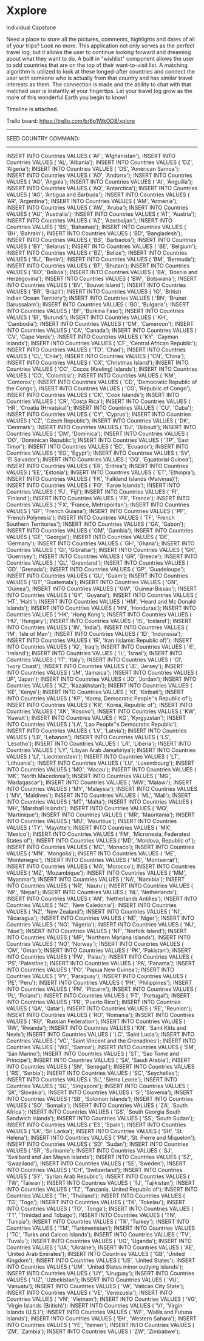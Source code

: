 # Xxplore
Individual Capstone

Need a place to store all the pictures, comments, highlights and dates of all of your trips? Look no more.  This application not only serves as the perfect travel log, but it allows the user to continue looking forward and dreaming about what they want to do.  A built in "wishlist" component allows the user to add countries that are on the top of their want-to-visit list.  A matching algorithm is utilized to look at these longed-after countries and connect the user with someone who is actually from that country and has similar travel interests as them.  The connection is made and the ability to chat with that matched user is instantly at your fingertips.  Let your travel log grow as the more of this wonderful Earth you begin to know!

Timeline is attached.

Trello board: https://trello.com/b/6p1WkOD8/xplore

-------------------------------------------------------

SEED COUNTRY COMMAND:

-------------------------------------------------------

INSERT INTO Countries VALUES ( 'AF', 'Afghanistan');
INSERT INTO Countries VALUES ( 'AL', 'Albania');
INSERT INTO Countries VALUES ( 'DZ', 'Algeria');
INSERT INTO Countries VALUES ( 'DS', 'American Samoa');
INSERT INTO Countries VALUES ( 'AD', 'Andorra');
INSERT INTO Countries VALUES ( 'AO', 'Angola');
INSERT INTO Countries VALUES ( 'AI', 'Anguilla');
INSERT INTO Countries VALUES ( 'AQ', 'Antarctica');
INSERT INTO Countries VALUES ( 'AG', 'Antigua and Barbuda');
INSERT INTO Countries VALUES ( 'AR', 'Argentina');
INSERT INTO Countries VALUES ( 'AM', 'Armenia');
INSERT INTO Countries VALUES ( 'AW', 'Aruba');
INSERT INTO Countries VALUES ( 'AU', 'Australia');
INSERT INTO Countries VALUES ( 'AT', 'Austria');
INSERT INTO Countries VALUES ( 'AZ', 'Azerbaijan');
INSERT INTO Countries VALUES ( 'BS', 'Bahamas');
INSERT INTO Countries VALUES ( 'BH', 'Bahrain');
INSERT INTO Countries VALUES ( 'BD', 'Bangladesh');
INSERT INTO Countries VALUES ( 'BB', 'Barbados');
INSERT INTO Countries VALUES ( 'BY', 'Belarus');
INSERT INTO Countries VALUES ( 'BE', 'Belgium');
INSERT INTO Countries VALUES ( 'BZ', 'Belize');
INSERT INTO Countries VALUES ( 'BJ', 'Benin');
INSERT INTO Countries VALUES ( 'BM', 'Bermuda');
INSERT INTO Countries VALUES ( 'BT', 'Bhutan');
INSERT INTO Countries VALUES ( 'BO', 'Bolivia');
INSERT INTO Countries VALUES ( 'BA', 'Bosnia and Herzegovina');
INSERT INTO Countries VALUES ( 'BW', 'Botswana');
INSERT INTO Countries VALUES ( 'BV', 'Bouvet Island');
INSERT INTO Countries VALUES ( 'BR', 'Brazil');
INSERT INTO Countries VALUES ( 'IO', 'British Indian Ocean Territory');
INSERT INTO Countries VALUES ( 'BN', 'Brunei Darussalam');
INSERT INTO Countries VALUES ( 'BG', 'Bulgaria');
INSERT INTO Countries VALUES ( 'BF', 'Burkina Faso');
INSERT INTO Countries VALUES ( 'BI', 'Burundi');
INSERT INTO Countries VALUES ( 'KH', 'Cambodia');
INSERT INTO Countries VALUES ( 'CM', 'Cameroon');
INSERT INTO Countries VALUES ( 'CA', 'Canada');
INSERT INTO Countries VALUES ( 'CV', 'Cape Verde');
INSERT INTO Countries VALUES ( 'KY', 'Cayman Islands');
INSERT INTO Countries VALUES ( 'CF', 'Central African Republic');
INSERT INTO Countries VALUES ( 'TD', 'Chad');
INSERT INTO Countries VALUES ( 'CL', 'Chile');
INSERT INTO Countries VALUES ( 'CN', 'China');
INSERT INTO Countries VALUES ( 'CX', 'Christmas Island');
INSERT INTO Countries VALUES ( 'CC', 'Cocos (Keeling) Islands');
INSERT INTO Countries VALUES ( 'CO', 'Colombia');
INSERT INTO Countries VALUES ( 'KM', 'Comoros');
INSERT INTO Countries VALUES ( 'CD', 'Democratic Republic of the Congo');
INSERT INTO Countries VALUES ( 'CG', 'Republic of Congo');
INSERT INTO Countries VALUES ( 'CK', 'Cook Islands');
INSERT INTO Countries VALUES ( 'CR', 'Costa Rica');
INSERT INTO Countries VALUES ( 'HR', 'Croatia (Hrvatska)');
INSERT INTO Countries VALUES ( 'CU', 'Cuba');
INSERT INTO Countries VALUES ( 'CY', 'Cyprus');
INSERT INTO Countries VALUES ( 'CZ', 'Czech Republic');
INSERT INTO Countries VALUES ( 'DK', 'Denmark');
INSERT INTO Countries VALUES ( 'DJ', 'Djibouti');
INSERT INTO Countries VALUES ( 'DM', 'Dominica');
INSERT INTO Countries VALUES ( 'DO', 'Dominican Republic');
INSERT INTO Countries VALUES ( 'TP', 'East Timor');
INSERT INTO Countries VALUES ( 'EC', 'Ecuador');
INSERT INTO Countries VALUES ( 'EG', 'Egypt');
INSERT INTO Countries VALUES ( 'SV', 'El Salvador');
INSERT INTO Countries VALUES ( 'GQ', 'Equatorial Guinea');
INSERT INTO Countries VALUES ( 'ER', 'Eritrea');
INSERT INTO Countries VALUES ( 'EE', 'Estonia');
INSERT INTO Countries VALUES ( 'ET', 'Ethiopia');
INSERT INTO Countries VALUES ( 'FK', 'Falkland Islands (Malvinas)');
INSERT INTO Countries VALUES ( 'FO', 'Faroe Islands');
INSERT INTO Countries VALUES ( 'FJ', 'Fiji');
INSERT INTO Countries VALUES ( 'FI', 'Finland');
INSERT INTO Countries VALUES ( 'FR', 'France');
INSERT INTO Countries VALUES ( 'FX', 'France, Metropolitan');
INSERT INTO Countries VALUES ( 'GF', 'French Guiana');
INSERT INTO Countries VALUES ( 'PF', 'French Polynesia');
INSERT INTO Countries VALUES ( 'TF', 'French Southern Territories');
INSERT INTO Countries VALUES ( 'GA', 'Gabon');
INSERT INTO Countries VALUES ( 'GM', 'Gambia');
INSERT INTO Countries VALUES ( 'GE', 'Georgia');
INSERT INTO Countries VALUES ( 'DE', 'Germany');
INSERT INTO Countries VALUES ( 'GH', 'Ghana');
INSERT INTO Countries VALUES ( 'GI', 'Gibraltar');
INSERT INTO Countries VALUES ( 'GK', 'Guernsey');
INSERT INTO Countries VALUES ( 'GR', 'Greece');
INSERT INTO Countries VALUES ( 'GL', 'Greenland');
INSERT INTO Countries VALUES ( 'GD', 'Grenada');
INSERT INTO Countries VALUES ( 'GP', 'Guadeloupe');
INSERT INTO Countries VALUES ( 'GU', 'Guam');
INSERT INTO Countries VALUES ( 'GT', 'Guatemala');
INSERT INTO Countries VALUES ( 'GN', 'Guinea');
INSERT INTO Countries VALUES ( 'GW', 'Guinea-Bissau');
INSERT INTO Countries VALUES ( 'GY', 'Guyana');
INSERT INTO Countries VALUES ( 'HT', 'Haiti');
INSERT INTO Countries VALUES ( 'HM', 'Heard and Mc Donald Islands');
INSERT INTO Countries VALUES ( 'HN', 'Honduras');
INSERT INTO Countries VALUES ( 'HK', 'Hong Kong');
INSERT INTO Countries VALUES ( 'HU', 'Hungary');
INSERT INTO Countries VALUES ( 'IS', 'Iceland');
INSERT INTO Countries VALUES ( 'IN', 'India');
INSERT INTO Countries VALUES ( 'IM', 'Isle of Man');
INSERT INTO Countries VALUES ( 'ID', 'Indonesia');
INSERT INTO Countries VALUES ( 'IR', 'Iran (Islamic Republic of)');
INSERT INTO Countries VALUES ( 'IQ', 'Iraq');
INSERT INTO Countries VALUES ( 'IE', 'Ireland');
INSERT INTO Countries VALUES ( 'IL', 'Israel');
INSERT INTO Countries VALUES ( 'IT', 'Italy');
INSERT INTO Countries VALUES ( 'CI', 'Ivory Coast');
INSERT INTO Countries VALUES ( 'JE', 'Jersey');
INSERT INTO Countries VALUES ( 'JM', 'Jamaica');
INSERT INTO Countries VALUES ( 'JP', 'Japan');
INSERT INTO Countries VALUES ( 'JO', 'Jordan');
INSERT INTO Countries VALUES ( 'KZ', 'Kazakhstan');
INSERT INTO Countries VALUES ( 'KE', 'Kenya');
INSERT INTO Countries VALUES ( 'KI', 'Kiribati');
INSERT INTO Countries VALUES ( 'KP', 'Korea, Democratic People''s Republic of');
INSERT INTO Countries VALUES ( 'KR', 'Korea, Republic of');
INSERT INTO Countries VALUES ( 'XK', 'Kosovo');
INSERT INTO Countries VALUES ( 'KW', 'Kuwait');
INSERT INTO Countries VALUES ( 'KG', 'Kyrgyzstan');
INSERT INTO Countries VALUES ( 'LA', 'Lao People''s Democratic Republic');
INSERT INTO Countries VALUES ( 'LV', 'Latvia');
INSERT INTO Countries VALUES ( 'LB', 'Lebanon');
INSERT INTO Countries VALUES ( 'LS', 'Lesotho');
INSERT INTO Countries VALUES ( 'LR', 'Liberia');
INSERT INTO Countries VALUES ( 'LY', 'Libyan Arab Jamahiriya');
INSERT INTO Countries VALUES ( 'LI', 'Liechtenstein');
INSERT INTO Countries VALUES ( 'LT', 'Lithuania');
INSERT INTO Countries VALUES ( 'LU', 'Luxembourg');
INSERT INTO Countries VALUES ( 'MO', 'Macau');
INSERT INTO Countries VALUES ( 'MK', 'North Macedonia');
INSERT INTO Countries VALUES ( 'MG', 'Madagascar');
INSERT INTO Countries VALUES ( 'MW', 'Malawi');
INSERT INTO Countries VALUES ( 'MY', 'Malaysia');
INSERT INTO Countries VALUES ( 'MV', 'Maldives');
INSERT INTO Countries VALUES ( 'ML', 'Mali');
INSERT INTO Countries VALUES ( 'MT', 'Malta');
INSERT INTO Countries VALUES ( 'MH', 'Marshall Islands');
INSERT INTO Countries VALUES ( 'MQ', 'Martinique');
INSERT INTO Countries VALUES ( 'MR', 'Mauritania');
INSERT INTO Countries VALUES ( 'MU', 'Mauritius');
INSERT INTO Countries VALUES ( 'TY', 'Mayotte');
INSERT INTO Countries VALUES ( 'MX', 'Mexico');
INSERT INTO Countries VALUES ( 'FM', 'Micronesia, Federated States of');
INSERT INTO Countries VALUES ( 'MD', 'Moldova, Republic of');
INSERT INTO Countries VALUES ( 'MC', 'Monaco');
INSERT INTO Countries VALUES ( 'MN', 'Mongolia');
INSERT INTO Countries VALUES ( 'ME', 'Montenegro');
INSERT INTO Countries VALUES ( 'MS', 'Montserrat');
INSERT INTO Countries VALUES ( 'MA', 'Morocco');
INSERT INTO Countries VALUES ( 'MZ', 'Mozambique');
INSERT INTO Countries VALUES ( 'MM', 'Myanmar');
INSERT INTO Countries VALUES ( 'NA', 'Namibia');
INSERT INTO Countries VALUES ( 'NR', 'Nauru');
INSERT INTO Countries VALUES ( 'NP', 'Nepal');
INSERT INTO Countries VALUES ( 'NL', 'Netherlands');
INSERT INTO Countries VALUES ( 'AN', 'Netherlands Antilles');
INSERT INTO Countries VALUES ( 'NC', 'New Caledonia');
INSERT INTO Countries VALUES ( 'NZ', 'New Zealand');
INSERT INTO Countries VALUES ( 'NI', 'Nicaragua');
INSERT INTO Countries VALUES ( 'NE', 'Niger');
INSERT INTO Countries VALUES ( 'NG', 'Nigeria');
INSERT INTO Countries VALUES ( 'NU', 'Niue');
INSERT INTO Countries VALUES ( 'NF', 'Norfolk Island');
INSERT INTO Countries VALUES ( 'MP', 'Northern Mariana Islands');
INSERT INTO Countries VALUES ( 'NO', 'Norway');
INSERT INTO Countries VALUES ( 'OM', 'Oman');
INSERT INTO Countries VALUES ( 'PK', 'Pakistan');
INSERT INTO Countries VALUES ( 'PW', 'Palau');
INSERT INTO Countries VALUES ( 'PS', 'Palestine');
INSERT INTO Countries VALUES ( 'PA', 'Panama');
INSERT INTO Countries VALUES ( 'PG', 'Papua New Guinea');
INSERT INTO Countries VALUES ( 'PY', 'Paraguay');
INSERT INTO Countries VALUES ( 'PE', 'Peru');
INSERT INTO Countries VALUES ( 'PH', 'Philippines');
INSERT INTO Countries VALUES ( 'PN', 'Pitcairn');
INSERT INTO Countries VALUES ( 'PL', 'Poland');
INSERT INTO Countries VALUES ( 'PT', 'Portugal');
INSERT INTO Countries VALUES ( 'PR', 'Puerto Rico');
INSERT INTO Countries VALUES ( 'QA', 'Qatar');
INSERT INTO Countries VALUES ( 'RE', 'Reunion');
INSERT INTO Countries VALUES ( 'RO', 'Romania');
INSERT INTO Countries VALUES ( 'RU', 'Russian Federation');
INSERT INTO Countries VALUES ( 'RW', 'Rwanda');
INSERT INTO Countries VALUES ( 'KN', 'Saint Kitts and Nevis');
INSERT INTO Countries VALUES ( 'LC', 'Saint Lucia');
INSERT INTO Countries VALUES ( 'VC', 'Saint Vincent and the Grenadines');
INSERT INTO Countries VALUES ( 'WS', 'Samoa');
INSERT INTO Countries VALUES ( 'SM', 'San Marino');
INSERT INTO Countries VALUES ( 'ST', 'Sao Tome and Principe');
INSERT INTO Countries VALUES ( 'SA', 'Saudi Arabia');
INSERT INTO Countries VALUES ( 'SN', 'Senegal');
INSERT INTO Countries VALUES ( 'RS', 'Serbia');
INSERT INTO Countries VALUES ( 'SC', 'Seychelles');
INSERT INTO Countries VALUES ( 'SL', 'Sierra Leone');
INSERT INTO Countries VALUES ( 'SG', 'Singapore');
INSERT INTO Countries VALUES ( 'SK', 'Slovakia');
INSERT INTO Countries VALUES ( 'SI', 'Slovenia');
INSERT INTO Countries VALUES ( 'SB', 'Solomon Islands');
INSERT INTO Countries VALUES ( 'SO', 'Somalia');
INSERT INTO Countries VALUES ( 'ZA', 'South Africa');
INSERT INTO Countries VALUES ( 'GS', 'South Georgia South Sandwich Islands');
INSERT INTO Countries VALUES ( 'SS', 'South Sudan');
INSERT INTO Countries VALUES ( 'ES', 'Spain');
INSERT INTO Countries VALUES ( 'LK', 'Sri Lanka');
INSERT INTO Countries VALUES ( 'SH', 'St. Helena');
INSERT INTO Countries VALUES ( 'PM', 'St. Pierre and Miquelon');
INSERT INTO Countries VALUES ( 'SD', 'Sudan');
INSERT INTO Countries VALUES ( 'SR', 'Suriname');
INSERT INTO Countries VALUES ( 'SJ', 'Svalbard and Jan Mayen Islands');
INSERT INTO Countries VALUES ( 'SZ', 'Swaziland');
INSERT INTO Countries VALUES ( 'SE', 'Sweden');
INSERT INTO Countries VALUES ( 'CH', 'Switzerland');
INSERT INTO Countries VALUES ( 'SY', 'Syrian Arab Republic');
INSERT INTO Countries VALUES ( 'TW', 'Taiwan');
INSERT INTO Countries VALUES ( 'TJ', 'Tajikistan');
INSERT INTO Countries VALUES ( 'TZ', 'Tanzania, United Republic of');
INSERT INTO Countries VALUES ( 'TH', 'Thailand');
INSERT INTO Countries VALUES ( 'TG', 'Togo');
INSERT INTO Countries VALUES ( 'TK', 'Tokelau');
INSERT INTO Countries VALUES ( 'TO', 'Tonga');
INSERT INTO Countries VALUES ( 'TT', 'Trinidad and Tobago');
INSERT INTO Countries VALUES ( 'TN', 'Tunisia');
INSERT INTO Countries VALUES ( 'TR', 'Turkey');
INSERT INTO Countries VALUES ( 'TM', 'Turkmenistan');
INSERT INTO Countries VALUES ( 'TC', 'Turks and Caicos Islands');
INSERT INTO Countries VALUES ( 'TV', 'Tuvalu');
INSERT INTO Countries VALUES ( 'UG', 'Uganda');
INSERT INTO Countries VALUES ( 'UA', 'Ukraine');
INSERT INTO Countries VALUES ( 'AE', 'United Arab Emirates');
INSERT INTO Countries VALUES ( 'GB', 'United Kingdom');
INSERT INTO Countries VALUES ( 'US', 'United States');
INSERT INTO Countries VALUES ( 'UM', 'United States minor outlying islands');
INSERT INTO Countries VALUES ( 'UY', 'Uruguay');
INSERT INTO Countries VALUES ( 'UZ', 'Uzbekistan');
INSERT INTO Countries VALUES ( 'VU', 'Vanuatu');
INSERT INTO Countries VALUES ( 'VA', 'Vatican City State');
INSERT INTO Countries VALUES ( 'VE', 'Venezuela');
INSERT INTO Countries VALUES ( 'VN', 'Vietnam');
INSERT INTO Countries VALUES ( 'VG', 'Virgin Islands (British)');
INSERT INTO Countries VALUES ( 'VI', 'Virgin Islands (U.S.)');
INSERT INTO Countries VALUES ( 'WF', 'Wallis and Futuna Islands');
INSERT INTO Countries VALUES ( 'EH', 'Western Sahara');
INSERT INTO Countries VALUES ( 'YE', 'Yemen');
INSERT INTO Countries VALUES ( 'ZM', 'Zambia');
INSERT INTO Countries VALUES ( 'ZW', 'Zimbabwe');

